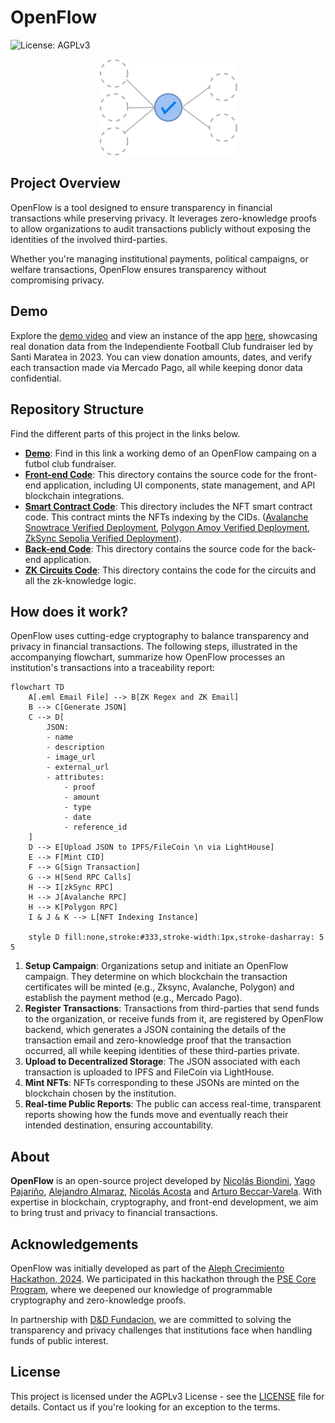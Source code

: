 # OpenFlow

![License: AGPLv3](https://img.shields.io/badge/License-AGPL%20v3-blue.svg) 

<p align="center">
  <img src="./assets/openflow-banner.png" alt="OpenFlow: Privacy-Preserving Financial Auditing" width="222"/>
</p>

## Project Overview

OpenFlow is a tool designed to ensure transparency in financial transactions while preserving privacy. It leverages zero-knowledge proofs to allow organizations to audit transactions publicly without exposing the identities of the involved third-parties.

Whether you're managing institutional payments, political campaigns, or welfare transactions, OpenFlow ensures transparency without compromising privacy.

## Demo

Explore the [demo video](https://www.youtube.com/watch?v=i-D_0pHmwQ8) and view an instance of the app [here](https://openflow-frontend.vercel.app/), showcasing real donation data from the Independiente Football Club fundraiser led by Santi Maratea in 2023. You can view donation amounts, dates, and verify each transaction made via Mercado Pago, all while keeping donor data confidential.


## Repository Structure

Find the different parts of this project in the links below.

- **[Demo](https://openflow-frontend.vercel.app/)**: Find in this link a working demo of an OpenFlow campaing on a futbol club fundraiser.
- **[Front-end Code](https://github.com/openflow-labs/openflow-frontend)**: This directory contains the source code for the front-end application, including UI components, state management, and API blockchain integrations.
- **[Smart Contract Code](https://github.com/openflow-labs/openflow-contracts)**: This directory includes the NFT smart contract code. This contract mints the NFTs indexing by the CIDs. ([Avalanche Snowtrace Verified Deployment](https://testnet.snowtrace.io/address/0x9433c1ec92889237f923ac77471aa84bf3ee06ab), [Polygon Amoy Verified Deployment](https://amoy.polygonscan.com/address/0xc2190225340ff87588785d451bba2304384ae488), [ZkSync Sepolia Verified Deployment](https://sepolia.explorer.zksync.io/address/0xA5B1d13395A130C24a2625CFbCbBFA9a482eE393)).
- **[Back-end Code](https://github.com/openflow-labs/openflow-backend)**: This directory contains the source code for the back-end application.
- **[ZK Circuits Code](https://github.com/openflow-labs/zk-email-verifier-poc)**: This directory contains the code for the circuits and all the zk-knowledge logic.


## How does it work?

OpenFlow uses cutting-edge cryptography to balance transparency and privacy in financial transactions. The following steps, illustrated in the accompanying flowchart, summarize how OpenFlow processes an institution's transactions into a traceability report:

```mermaid
flowchart TD
    A[.eml Email File] --> B[ZK Regex and ZK Email]
    B --> C[Generate JSON]
    C --> D[
        JSON:
        - name
        - description
        - image_url
        - external_url
        - attributes:
            - proof
            - amount
            - type
            - date
            - reference_id
    ]
    D --> E[Upload JSON to IPFS/FileCoin \n via LightHouse]
    E --> F[Mint CID]
    F --> G[Sign Transaction]
    G --> H[Send RPC Calls]
    H --> I[zkSync RPC]
    H --> J[Avalanche RPC]
    H --> K[Polygon RPC]
    I & J & K --> L[NFT Indexing Instance]
    
    style D fill:none,stroke:#333,stroke-width:1px,stroke-dasharray: 5 5

```

1. **Setup Campaign**: Organizations setup and initiate an OpenFlow campaign. They determine on which blockchain the transaction certificates will be minted (e.g., Zksync, Avalanche, Polygon) and establish the payment method (e.g., Mercado Pago).
2. **Register Transactions**: Transactions from third-parties that send funds to the organization, or receive funds from it, are registered by OpenFlow backend, which generates a JSON containing the details of the transaction email and zero-knowledge proof that the transaction occurred, all while keeping identities of these third-parties private.
3. **Upload to Decentralized Storage**: The JSON associated with each transaction is uploaded to IPFS and FileCoin via LightHouse.
4. **Mint NFTs**: NFTs corresponding to these JSONs are minted on the blockchain chosen by the institution.
5. **Real-time Public Reports**: The public can access real-time, transparent reports showing how the funds move and eventually reach their intended destination, ensuring accountability.

## About

**OpenFlow** is an open-source project developed by [Nicolás Biondini](https://github.com/NicolasBiondini), [Yago Pajariño](https://github.com/yagopajarino), [Alejandro Almaraz](https://github.com/almaraz97), [Nicolás Acosta](https://github.com/NicoAcosta) and [Arturo Beccar-Varela](https://github.com/arturoBeccar). With expertise in blockchain, cryptography, and front-end development, we aim to bring trust and privacy to financial transactions.

## Acknowledgements

OpenFlow was initially developed as part of the [Aleph Crecimiento Hackathon, 2024](https://www.aleph.crecimiento.build/en-aleph-hackathon). We participated in this hackathon through the [PSE Core Program](https://pse.dev/en/programs), where we deepened our knowledge of programmable cryptography and zero-knowledge proofs.

In partnership with [D&D Fundacion](https://ddfundacion.org/), we are committed to solving the transparency and privacy challenges that institutions face when handling funds of public interest.

## License

This project is licensed under the AGPLv3 License - see the [LICENSE](LICENSE) file for details. Contact us if you're looking for an exception to the terms.
